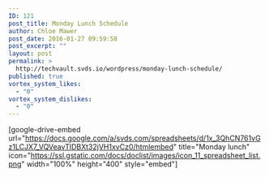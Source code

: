 ```yaml
---
ID: 121
post_title: Monday Lunch Schedule
author: Chloe Mawer
post_date: 2016-01-27 09:59:58
post_excerpt: ""
layout: post
permalink: >
  http://techvault.svds.io/wordpress/monday-lunch-schedule/
published: true
vortex_system_likes:
  - "0"
vortex_system_dislikes:
  - "0"
---
```

[google-drive-embed url="https://docs.google.com/a/svds.com/spreadsheets/d/1x_3QhCN761vGz1LCJX7_VQVeavTIDBXt32jVH1xvCz0/htmlembed" title="Monday lunch" icon="https://ssl.gstatic.com/docs/doclist/images/icon_11_spreadsheet_list.png" width="100%" height="400" style="embed"]